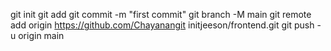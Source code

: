 git init
git add 
git commit -m "first commit"
git branch -M main
git remote add origin https://github.com/Chayanangit initjeeson/frontend.git
git push -u origin main